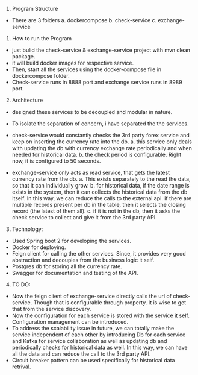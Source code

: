 
1. Program Structure
-  There are 3 folders
	a. dockercompose
	b. check-service
	c. exchange-service

1. How to run the Program
-  just bulid the check-service & exchange-service project with mvn clean package. 
-  it will build docker images for respective service.
-  Then, start all the services using the docker-compose file in dockercompose folder.
-  Check-service runs in 8888 port and exchange service runs in 8989 port

2. Architecture
-  designed these services to be decoupled and modular in nature.
-  To isolate the separation of concern, i have separated the the services.
-  check-service would constantly checks the 3rd party forex service and keep on inserting the currency rate into the db.
		a. this service only deals with updating the db with currency exchange rate periodically and when needed for historical data.
		b. the check period is configurable. Right now, it is configured to 50 seconds.
		
-  exchange-service only acts as read service, that gets the latest currency rate from the db.
        a. This exists separately to the read the data, so that it can individually grow.
	b. for historical data, if the date range is exists in the system, then it can collects the historical data from the db itself.
	   In this way, we can reduce the calls to the external api. if there are multiple records present per db in the table, then it   selects the closing record (the latest of them all).
		c. if it is not in the db, then it asks the check service to collect and give it from the 3rd party API.


3. Technology:
-  Used Spring boot 2 for developing the services.
-  Docker for deploying.
-  Feign client for calling the other services. Since, it provides very good abstraction and decouples from the business logic it self.
-  Postgres db for storing all the currency rate.
-  Swagger for documentation and testing of the API.
 

4. TO DO:
-  Now the feign client of exchange-service directly calls the url of check-service. Though that is configurable through property.
   It is wise to get that from the service discovery. 
-  Now the configuration for each service is stored with the service it self. Configuration management can be introduced.
-  To address the scalability issue in future, we can totally make the service independent of each other by introducing Db for each service and Kafka for service collaboration as well as updating db 
   and periodically checks for historical data as well. In this way, we can have all the data and can reduce the call to the 3rd party API.
-  Circuit breaker pattern can be used specifically for historical data retrival.   


   

